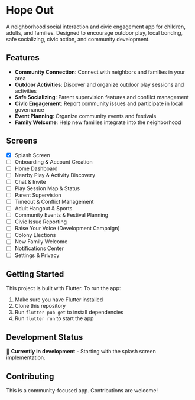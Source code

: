 # Hope Out

A neighborhood social interaction and civic engagement app for children, adults, and families. Designed to encourage outdoor play, local bonding, safe socializing, civic action, and community development.

## Features

- **Community Connection**: Connect with neighbors and families in your area
- **Outdoor Activities**: Discover and organize outdoor play sessions and activities
- **Safe Socializing**: Parent supervision features and conflict management
- **Civic Engagement**: Report community issues and participate in local governance
- **Event Planning**: Organize community events and festivals
- **Family Welcome**: Help new families integrate into the neighborhood

## Screens

- [x] Splash Screen
- [ ] Onboarding & Account Creation
- [ ] Home Dashboard
- [ ] Nearby Play & Activity Discovery
- [ ] Chat & Invite
- [ ] Play Session Map & Status
- [ ] Parent Supervision
- [ ] Timeout & Conflict Management
- [ ] Adult Hangout & Sports
- [ ] Community Events & Festival Planning
- [ ] Civic Issue Reporting
- [ ] Raise Your Voice (Development Campaign)
- [ ] Colony Elections
- [ ] New Family Welcome
- [ ] Notifications Center
- [ ] Settings & Privacy

## Getting Started

This project is built with Flutter. To run the app:

1. Make sure you have Flutter installed
2. Clone this repository
3. Run `flutter pub get` to install dependencies
4. Run `flutter run` to start the app

## Development Status

🚧 **Currently in development** - Starting with the splash screen implementation.

## Contributing

This is a community-focused app. Contributions are welcome!
